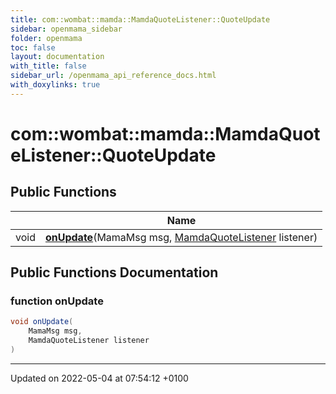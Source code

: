 ```yaml
---
title: com::wombat::mamda::MamdaQuoteListener::QuoteUpdate
sidebar: openmama_sidebar
folder: openmama
toc: false
layout: documentation
with_title: false
sidebar_url: /openmama_api_reference_docs.html
with_doxylinks: true
---
```


# com::wombat::mamda::MamdaQuoteListener::QuoteUpdate





## Public Functions

|                | Name           |
| -------------- | -------------- |
| void | **[onUpdate](interfacecom_1_1wombat_1_1mamda_1_1MamdaQuoteListener_1_1QuoteUpdate.html#function-onupdate)**(MamaMsg msg, [MamdaQuoteListener](classcom_1_1wombat_1_1mamda_1_1MamdaQuoteListener.html) listener) |

## Public Functions Documentation

### function onUpdate

```java
void onUpdate(
    MamaMsg msg,
    MamdaQuoteListener listener
)
```


-------------------------------

Updated on 2022-05-04 at 07:54:12 +0100